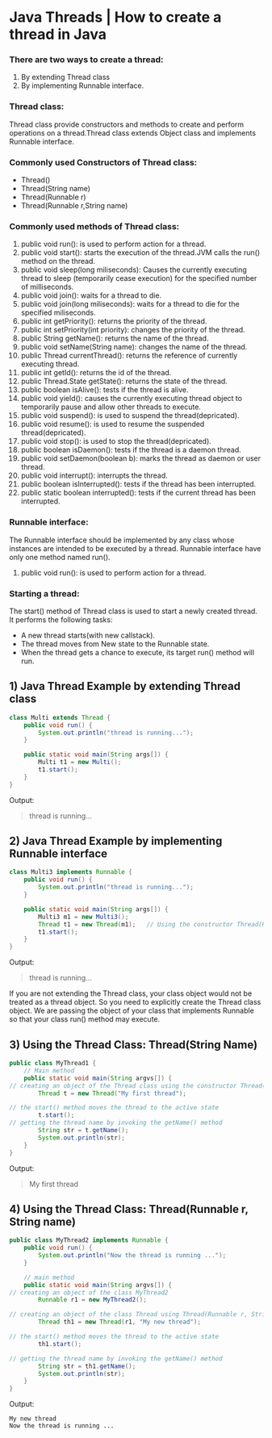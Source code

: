 # Java Threads | How to create a thread in Java

### There are two ways to create a thread:

1) By extending Thread class
2) By implementing Runnable interface.

### Thread class:

Thread class provide constructors and methods to create and perform operations on a thread.Thread class extends Object
class and implements Runnable interface.

### Commonly used Constructors of Thread class:

- Thread()
- Thread(String name)
- Thread(Runnable r)
- Thread(Runnable r,String name)

### Commonly used methods of Thread class:

1. public void run(): is used to perform action for a thread.
2. public void start(): starts the execution of the thread.JVM calls the run() method on the thread.
3. public void sleep(long miliseconds): Causes the currently executing thread to sleep (temporarily cease execution) for
   the specified number of milliseconds.
4. public void join(): waits for a thread to die.
5. public void join(long miliseconds): waits for a thread to die for the specified miliseconds.
6. public int getPriority(): returns the priority of the thread.
7. public int setPriority(int priority): changes the priority of the thread.
8. public String getName(): returns the name of the thread.
9. public void setName(String name): changes the name of the thread.
10. public Thread currentThread(): returns the reference of currently executing thread.
11. public int getId(): returns the id of the thread.
12. public Thread.State getState(): returns the state of the thread.
13. public boolean isAlive(): tests if the thread is alive.
14. public void yield(): causes the currently executing thread object to temporarily pause and allow other threads to
    execute.
15. public void suspend(): is used to suspend the thread(depricated).
16. public void resume(): is used to resume the suspended thread(depricated).
17. public void stop(): is used to stop the thread(depricated).
18. public boolean isDaemon(): tests if the thread is a daemon thread.
19. public void setDaemon(boolean b): marks the thread as daemon or user thread.
20. public void interrupt(): interrupts the thread.
21. public boolean isInterrupted(): tests if the thread has been interrupted.
22. public static boolean interrupted(): tests if the current thread has been interrupted.

### Runnable interface:

The Runnable interface should be implemented by any class whose instances are intended to be executed by a thread.
Runnable interface have only one method named run().

1. public void run(): is used to perform action for a thread.

### Starting a thread:

The start() method of Thread class is used to start a newly created thread. It performs the following tasks:

- A new thread starts(with new callstack).
- The thread moves from New state to the Runnable state.
- When the thread gets a chance to execute, its target run() method will run.

## 1) Java Thread Example by extending Thread class

```java
class Multi extends Thread {
    public void run() {
        System.out.println("thread is running...");
    }

    public static void main(String args[]) {
        Multi t1 = new Multi();
        t1.start();
    }
}  
```

Output:

> thread is running...

## 2) Java Thread Example by implementing Runnable interface

```java
class Multi3 implements Runnable {
    public void run() {
        System.out.println("thread is running...");
    }

    public static void main(String args[]) {
        Multi3 m1 = new Multi3();
        Thread t1 = new Thread(m1);   // Using the constructor Thread(Runnable r)  
        t1.start();
    }
}  
```

Output:

> thread is running...

If you are not extending the Thread class, your class object would not be treated as a thread object. So you need to
explicitly create the Thread class object. We are passing the object of your class that implements Runnable so that your
class run() method may execute.

## 3) Using the Thread Class: Thread(String Name)

```java
public class MyThread1 {
    // Main method  
    public static void main(String argvs[]) {
// creating an object of the Thread class using the constructor Thread(String name)   
        Thread t = new Thread("My first thread");

// the start() method moves the thread to the active state  
        t.start();
// getting the thread name by invoking the getName() method  
        String str = t.getName();
        System.out.println(str);
    }
}  
```

Output:

> My first thread

## 4) Using the Thread Class: Thread(Runnable r, String name)

```java
public class MyThread2 implements Runnable {
    public void run() {
        System.out.println("Now the thread is running ...");
    }

    // main method  
    public static void main(String argvs[]) {
// creating an object of the class MyThread2  
        Runnable r1 = new MyThread2();

// creating an object of the class Thread using Thread(Runnable r, String name)  
        Thread th1 = new Thread(r1, "My new thread");

// the start() method moves the thread to the active state  
        th1.start();

// getting the thread name by invoking the getName() method  
        String str = th1.getName();
        System.out.println(str);
    }
}    
```

Output:

```
My new thread
Now the thread is running ...
```

